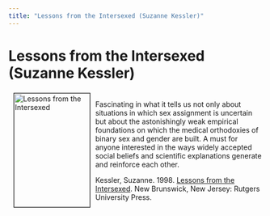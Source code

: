 ```yaml
---
title: "Lessons from the Intersexed (Suzanne Kessler)"
---
```


# Lessons from the Intersexed (Suzanne Kessler)

<a href="http://www.amazon.com/exec/obidos/ISBN%3D0813525306/intersexsocietyo/" target="amazon"><img src="/img/store/kesslerlessons.gif" width=150 height=225 alt="Lessons from the Intersexed" align=left vspace=3 hspace=10 border=1></a>  
Fascinating in what it tells us not only about situations in which sex assignment is uncertain but about the astonishingly weak empirical foundations on which the medical orthodoxies of binary sex and gender are built. A must for anyone interested in the ways widely accepted social beliefs and scientific explanations generate and reinforce each other.  
<!--break-->

  
Kessler, Suzanne. 1998. <a href="http://www.amazon.com/exec/obidos/ISBN%3D0813525306/intersexsocietyo/" target="amazon">Lessons from the Intersexed</a>. New Brunswick, New Jersey: Rutgers University Press.